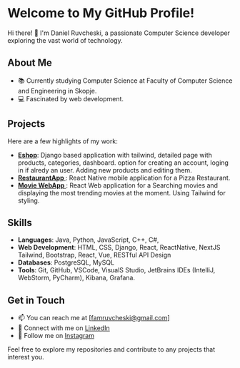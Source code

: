 # Welcome to My GitHub Profile!

Hi there! 👋 I'm Daniel Ruvcheski, a passionate Computer Science developer exploring the vast world of technology. 

## About Me

- 📚 Currently studying Computer Science at Faculty of Computer Science and Engineering in Skopje.
- 💻 Fascinated by web development.

## Projects

Here are a few highlights of my work:<br>
- **[Eshop](https://github.com/DanielRuvchee/Eshop)**: Django based application with tailwind, detailed page with products, categories, dashboard.
  option for creating an account, loging in if alredy an user. Adding new products and editing them.
  <br>
- **[RestaurantApp ](https://github.com/DanielRuvchee/RestaurantApp)**: React Native mobile application for a Pizza Restaurant.
  <br>
- **[Movie WebApp ](https://github.com/DanielRuvchee/Movie-WebApp)**: React Web application for a Searching movies and displaying the most trending movies at the moment. Using Tailwind for styling.


## Skills

- **Languages**: Java, Python, JavaScript, C++, C#,
- **Web Development**: HTML, CSS, Django, React, ReactNative, NextJS Tailwind, Bootstrap, React, Vue, RESTful API Design
- **Databases**: PostgreSQL, MySQL
- **Tools**: Git, GitHub, VSCode, VisualS Studio, JetBrains IDEs (IntelliJ, WebStorm, PyCharm), Kibana, Grafana.

## Get in Touch

- 📫 You can reach me at [famruvcheski@gmail.com]
- 💼 Connect with me on [LinkedIn](www.linkedin.com/in/daniel-ruvcheski-5031a6237)
- 📸 Follow me on [Instagram](https://www.instagram.com/danielruvchee/)

Feel free to explore my repositories and contribute to any projects that interest you. 

